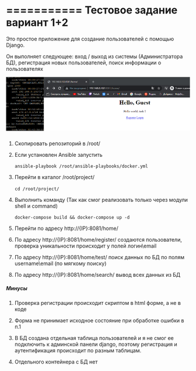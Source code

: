 ===========
Тестовое задание вариант 1+2 
===========

Это простое приложение для создание пользователей с помощью Django. 

Он выполняет следующее: вход / выход из системы (Администратора БД), регистрация новых пользователей, поиск информации о пользователях 


![Home.png](https://github.com/AGENT3128/test_task/raw/main/home.png)

##### 

1. Скопировать репозиторий в /root/

2. Если установлен Ansible запустить 

    ```
    ansible-playbook /root/ansible-playbooks/docker.yml
    ```

3. Перейти в каталог  /root/project/

    `cd /root/project/`

4. Выполнить команду (Так как смог реализовать только через модули shell и command)

	```
    docker-compose build && docker-compose up -d
    ```

5. Перейти по адресу http://{IP}:8081/home/

6. По адресу http://{IP}:8081/home/register/ создаются пользователи, проверка уникальности происходит у полей логин\email
   

7. По адресу http://{IP}:8081/home/test/ поиск данных по БД по полям username\email (по мягкому поиску)


8. По адресу http://{IP}:8081/home/search/ вывод всех данных из БД
   

##### Минусы 
1. Проверка регистрации происходит скриптом в html форме, а не в коде 

2. Форма не принимает исходное состояние при обработке ошибки в п.1

3. В БД создана отдельная таблица пользователей и я не смог ее подключить к админской панели django, поэтому регистрация и аутентификация происходит по разным таблицам.

4. Отдельного контейнера с БД нет 
	
